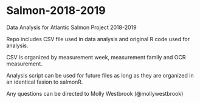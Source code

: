 # Salmon-2018-2019
Data Analysis for Atlantic Salmon Project 2018-2019

Repo includes CSV file used in data analysis and original R code used for analysis. 

CSV is organized by measurement week, measurement family and OCR measurement. 

Analysis script can be used for future files as long as they are organized in an identical fasion to salmonR.

Any questions can be directed to Molly Westbrook (@mollywestbrook)
